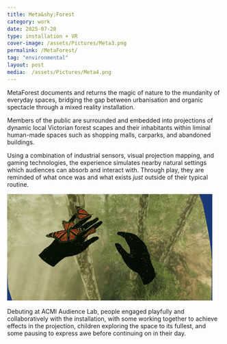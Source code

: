 ```yaml
---
title: Meta&shy;Forest
category: work
date: 2025-07-20
type: installation + VR
cover-image: /assets/Pictures/Meta3.png
permalink: /MetaForest/
tag: "environmental"
layout: post
media:  /assets/Pictures/Meta4.png
---
```

MetaForest documents and returns the magic of nature to the mundanity of everyday spaces, bridging the gap between urbanisation and organic spectacle through a mixed reality installation.

Members of the public are surrounded and embedded into projections of dynamic local Victorian forest scapes and their inhabitants within liminal human-made spaces such as shopping malls, carparks, and abandoned buildings.

Using a combination of industrial sensors, visual projection mapping, and gaming technologies, the experience simulates nearby natural settings which audiences can absorb and interact with. Through play, they are reminded of what once was and what exists *just* outside of their typical routine.

![Sub Image](/assets/Pictures/Meta1.png)

Debuting at ACMI Audience Lab, people engaged playfully and collaboratively with the installation, with some working together to achieve effects in the projection, children exploring the space to its fullest, and some pausing to express awe before continuing on in their day.